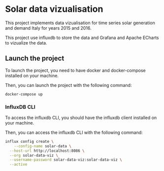 # Solar data vizualisation

This project implements data vizualisation for time series solar generation and
demand Italy for years 2015 and 2016. 

This project use influxdb to store the data and Grafana and Apache ECharts to
vizualize the data. 

## Launch the project

To launch the project, you need to have docker and docker-compose installed on
your machine. 

Then, you can launch the project with the following command:

```bash
docker-compose up
```

### InfluxDB CLI

To access the influxdb CLI, you should have the influxdb client installed on
your machine. 

Then, you can access the influxdb CLI with the following command:
```bash
influx config create \
	--config-name solar-data \
  --host-url http://localhost:8086 \
  --org solar-data-viz \
  --username-password solar-data-viz:solar-data-viz \
  --active
```